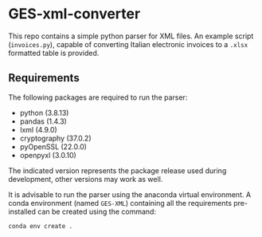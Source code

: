 # GES-xml-converter

This repo contains a simple python parser for XML files. An example script (`invoices.py`), capable of converting Italian electronic invoices to a `.xlsx` formatted table is provided.

## Requirements

The following packages are required to run the parser:

* python (3.8.13)
* pandas (1.4.3)
* lxml (4.9.0)
* cryptography (37.0.2)
* pyOpenSSL (22.0.0)
* openpyxl (3.0.10)

The indicated version represents the package release used during development, other versions may work as well.

It is advisable to run the parser using the anaconda virtual environment. A conda environment (named `GES-XML`) containing all the requirements pre-installed can be created using the command:
```
conda env create .
```